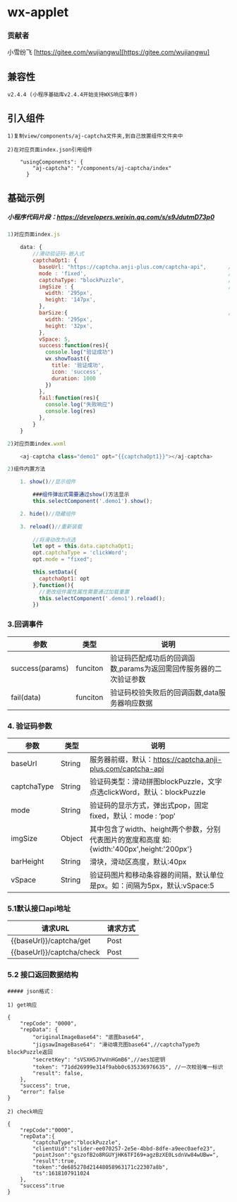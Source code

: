 # wx-applet

### 贡献者 
小雪纷飞 [https://gitee.com/wujiangwu][https://gitee.com/wujiangwu]
## 兼容性
    v2.4.4 (小程序基础库v2.4.4开始支持WXS响应事件)
## 引入组件
    1)复制view/components/aj-captcha文件夹,到自己放置组件文件夹中

    2)在对应页面index.json引用组件
    
        "usingComponents": {
            "aj-captcha": "/components/aj-captcha/index"
          }

## 基础示例
##### 小程序代码片段：https://developers.weixin.qq.com/s/s9JdutmD73p0
```javascript
1)对应页面index.js

    data: {
        //滑动验证码-嵌入式
        captchaOpt1: {
          baseUrl: "https://captcha.anji-plus.com/captcha-api",       //服务器前缀，默认：https://captcha.anji-plus.com/captcha-api
          mode : 'fixed',                                             //弹出式pop，固定fixed, 默认：pop
          captchaType: "blockPuzzle",                                 //验证码类型：滑块blockPuzzle，点选clickWord，默认：blockPuzzle
          imgSize : {                                                 //底图大小, 默认值：{ width: '310px',height: '155px'}
            width: '295px',
            height: '147px',
          },
          barSize:{                                                   //滑块大小，默认值：{ width: '310px',height: '40px'}
            width: '295px',
            height: '32px',
          },
          vSpace: 5,                                                   //底图和verify-bar-area间距，默认值：5像素
          success:function(res){                                       //成功回调，默认空
            console.log("验证成功")
            wx.showToast({
              title: '验证成功',
              icon: 'success',
              duration: 1000
            })
          },
          fail:function(res){                                          //失败回调，默认空
            console.log("失败响应")
            console.log(res)
          },
        }
    }

2)对应页面index.wxml

    <aj-captcha class="demo1" opt="{{captchaOpt1}}"></aj-captcha>

2)组件内置方法

    1. show()//显示组件

        ###组件弹出式需要通过show()方法显示
        this.selectComponent('.demo1').show();

    2. hide()//隐藏组件

    3. reload()//重新装载
        
        //将滑动改为点选
        let opt = this.data.captchaOpt1;
        opt.captchaType = 'clickWord';
        opt.mode = "fixed";

        this.setData({
          captchaOpt1: opt
        },function(){
          //更改组件属性属性需要通过加载重置
          this.selectComponent('.demo1').reload();
        })
```
### 3.回调事件

|  参数 | 类型 |  说明 |
| ------------ | ------------ | ------------ |
| success(params)  |  funciton | 验证码匹配成功后的回调函数,params为返回需回传服务器的二次验证参数  |
| fail(data)  |  funciton | 验证码校验失败后的回调函数,data服务器响应数据  |

### 4. 验证码参数

|  参数 | 类型 |  说明 |
| ------------ | ------------ | ------------ |
| baseUrl | String | 服务器前缀，默认：https://captcha.anji-plus.com/captcha-api |
| captchaType | String | 验证码类型：滑动拼图blockPuzzle，文字点选clickWord，默认：blockPuzzle  |
| mode  | String | 验证码的显示方式，弹出式pop，固定fixed，默认：mode : ‘pop’  |
| imgSize | Object |  其中包含了width、height两个参数，分别代表图片的宽度和高度 如:{width:'400px',height:'200px'}
| barHeight | String | 滑块，滑动区高度，默认:40px
| vSpace  | String | 验证码图片和移动条容器的间隔，默认单位是px。如：间隔为5px，默认:vSpace:5  |

### 5.1默认接口api地址
|  请求URL | 请求方式 |  
| ------------ | ------------ |
| {{baseUrl}}/captcha/get  | Post | 
| {{baseUrl}}/captcha/check  | Post | 

### 5.2 接口返回数据结构
```
##### json格式：

1) get响应

{
    "repCode": "0000",
    "repData": {
        "originalImageBase64": "底图base64",
        "jigsawImageBase64": "滑动填充图base64",//captchaType为blockPuzzle返回
        "secretKey": "sVSXH5JYwVnHGmB6",//aes加密钥
        "token": "71dd26999e314f9abb0c635336976635", //一次校验唯一标识
        "result": false,
    },
    "success": true,
    "error": false
}

2) check响应

{
	"repCode":"0000",
	"repData":{
		"captchaType":"blockPuzzle",
		"clientUid":"slider-ee070257-2e5e-4bbd-8dfe-a9eec0aefe23",
		"pointJson":"gszofB2o8RGUYjHK6TFI69+agzBzXE0LsdnVw84wUBw=",
		"result":true,
		"token":"de685278d21448058963171c22307a8b",
		"ts":1618107911024
	},
	"success":true
}
```

[https://gitee.com/wujiangwu]: https://gitee.com/wujiangwu
